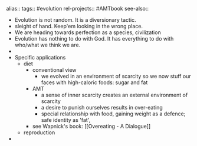 alias::
tags:: #evolution 
rel-projects:: #AMTbook 
see-also::

- Evolution is not random. It is a diversionary tactic.
- sleight of hand. Keep'em looking in the wrong place.
- We are heading towards perfection as a species, civilization
- Evolution has nothing to do with God. It has everything to do with who/what we think we are.
-
- Specific applications
	- diet
		- conventional view
			- we evolved in an environment of scarcity so we now stuff our faces with high-caloric foods: sugar and fat
		- AMT
			- a sense of inner scarcity creates an external environment of scarcity
			- a desire to punish ourselves results in over-eating
			- special relationship with food, gaining weight as a defence; safe identity as 'fat',
		- see Wapnick's book: [[Overeating - A Dialogue]]
	- reproduction
-